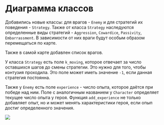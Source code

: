 # Диаграмма классов

Добавились новые классы: для врагов - `Enemy` и для стратегий их поведения - `Strategy`. Также от класса `Strategy` наследуются определенные виды стратегий - `Aggression`, `Cowardice`, `Passivity`, `Embarrassment`. В зависимости от них враги будут особым образом перемещаться по карте.

Также в самой карте добавлен список врагов.

У класса `Strategy` есть поле `k_moving`, которое отвечает за число оставшихся шагов до смены стратегии. Это нужно для того, чтобы контузия проходила. Это поле может иметь значение `-1`, если данная стратегия постоянна.

Также у `Enemy` есть поле `experience` - число опыта, которое даётся при победе над ним. Поле с аналогичным названием у `Character` определяет текущее число опыта у героя. Функция `add_experience` не только добавляет опыт, но и может менять характеристики героя, если опып достиг определенного значения.

![](https://github.com/LadaNikitina/CLI/blob/hw8/pictures/class.png)
